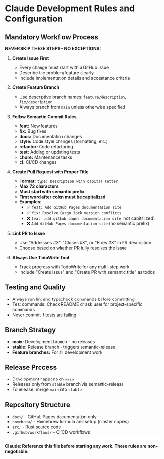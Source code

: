 # Claude Development Rules and Configuration

## Mandatory Workflow Process

**NEVER SKIP THESE STEPS - NO EXCEPTIONS:**

1. **Create Issue First**
   - Every change must start with a GitHub issue
   - Describe the problem/feature clearly
   - Include implementation details and acceptance criteria

2. **Create Feature Branch**
   - Use descriptive branch names: `feature/description`, `fix/description`
   - Always branch from `main` unless otherwise specified

3. **Follow Semantic Commit Rules**
   - **feat:** New features
   - **fix:** Bug fixes  
   - **docs:** Documentation changes
   - **style:** Code style changes (formatting, etc.)
   - **refactor:** Code refactoring
   - **test:** Adding or updating tests
   - **chore:** Maintenance tasks
   - **ci:** CI/CD changes

4. **Create Pull Request with Proper Title**
   - **Format:** `type: Description with capital letter`
   - **Max 72 characters**
   - **Must start with semantic prefix**
   - **First word after colon must be capitalized**
   - **Examples:**
     - ✅ `feat: Add GitHub Pages documentation site`
     - ✅ `fix: Resolve Cargo.lock version conflicts`
     - ❌ `feat: add github pages documentation site` (not capitalized)
     - ❌ `Add GitHub Pages documentation site` (no semantic prefix)

5. **Link PR to Issue**
   - Use "Addresses #X", "Closes #X", or "Fixes #X" in PR description
   - Choose based on whether PR fully resolves the issue

6. **Always Use TodoWrite Tool**
   - Track progress with TodoWrite for any multi-step work
   - Include "Create issue" and "Create PR with semantic title" as todos

## Testing and Quality

- Always run lint and typecheck commands before committing
- Test commands: Check README or ask user for project-specific commands
- Never commit if tests are failing

## Branch Strategy

- **main:** Development branch - no releases
- **stable:** Release branch - triggers semantic-release
- **Feature branches:** For all development work

## Release Process

- Development happens on `main`
- Releases only from `stable` branch via semantic-release
- To release: merge `main` into `stable`

## Repository Structure

- `docs/` - GitHub Pages documentation only
- `homebrew/` - Homebrew formula and setup (master copies)
- `src/` - Rust source code
- `.github/workflows/` - CI/CD workflows

---

**Claude: Reference this file before starting any work. These rules are non-negotiable.**